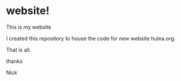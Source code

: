 website!
========

This is my website

I created this repository to house the code for new website hulea.org. 

That is all. 

thanks 

Nick
